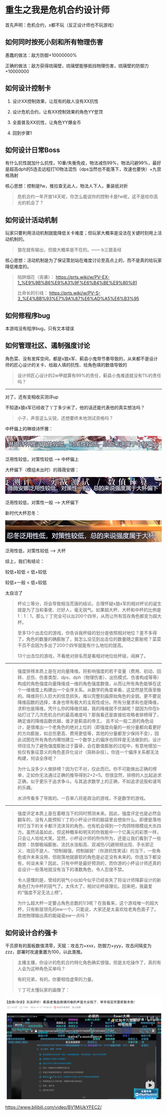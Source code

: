 # 重生之我是危机合约设计师

首先声明：危机合约，x都不玩（反正设计师也不玩游戏）

## 如何同时按死小刻和所有物理伤害

愚蠢的做法：敌方防御+10000000%

正确的做法：敌方获得琉璃壁，琉璃壁能够抵挡物理伤害，琉璃壁的防御力+10000000

## 如何设计控制卡

1. 设计XX控制效果，让现有的敌人没有XX抗性

2. 设计危机合约，让有XX控制效果的角色YY登顶

3. 全面普及XX抗性，让角色YY爆金币

4. 回到步骤1

## 如何设计日常Boss

有什么抗性就加什么抗性，10重/失衡免疫，物法减伤99%，物法闪避99%，最好是超高dph的5连击远程打10物法混伤（dps当然也不能落下，攻速也要快）+九宫格溅射

核心思想：控制是fw，推拉查无此人，物法人下人，重装纸对折

> 危机合约一年开放14天呢，你怎么能说你的控制卡是fw呢，这不是给你高光的机会了？

## 如何设计活动机制

玩家只要利用活动机制就能降低关卡难度；但玩家大概率是没法在关键时刻用上活动机制的。

> 狼在就有输出，但狼大概率是不在的。—— b三狼圣经

核心思想：活动机制是为了保证策划站在难度讨论至高点上的，而不是真的给玩家降低难度的。

> 陷阱烟花（突袭）：
https://prts.wiki/w/PV-EX-1_%E9%9B%B6%E9%A3%9F%E6%B4%BE%E9%80%81
> 
> 比命长的引线：
https://prts.wiki/w/PV-S-3_%E4%BB%93%E7%9A%87%E6%AD%A5%E6%B3%95




## 如何修程序bug

本游戏没有程序bug，只有文本错误

## 如何管理社区、遏制强度讨论

角色菜、没有发挥空间，都是x狼x军、蓟县小鬼带节奏导致的，从来都不是设计师的匠心设计的关卡、给敌人填的抗性、给角色填的数值导致的

> 设计师匠心设计的2w甲就算有99%的责任，蓟县小鬼难道就没有1%的责任吗？

---

对了，还有变相收买测评up

不知道x狼x军已经收了丫丁多少米了，他的话还能代表他的真实想法吗？

> 小子，声音这么尖锐，还想要终末地测试资格吗？

中杯偏上的琳琅诗怀雅：

![1](img/1.png)

泛用性较低，对策性较低 ——> 中杯偏上

大杯偏下（模组未出时）的薇薇安娜：

![2](img/2.png)

泛用性较低，对策性一般 ——> 大杯偏下

新时代大杯忍冬：

![3](img/3.png)

泛用性低，对策性较低 ——> 大杯

综上，我们有结论：

较低+较低 < 低+较低

较低+一般 < 低+较低


太自洽了

> 杯论三等分，将会导致相当荒唐的结论。合理怀疑x狼x军的相对杯论的诞生就是为了当和事佬、烂好人，毫无锐气。如果超大杯、大杯和中杯的比例是1：1：1，那么丫丁完全可以出200个四爷，从而让所有现存角色都变为超大杯。
>
> 至多13个出击位的游戏，你告诉我杯级的划分是依照相对地位？差不多得了。角色的数量的确膨胀了，我怎么没见到出击位的数量随之膨胀呢？菜菜干员不会因为多出了200个四爷就能有什么地位的提高。
>
> 13个出击位的游戏，不看绝对排名而是看相对地位给杯级，闹麻了。

---

> 强度排榜本质上是在对向量降维。将影响强度的若干变量（费用、初动、回转、总伤、伤害类型、dps、dph（物理伤害）、出伤模式、伤害构成等等）构成的角色强度向量降维成一维的角色强度数值，从而让所有角色能够在这个一维维度上构建出一个全序关系。从数学的角度来看，这显然是荒唐至极的。降维将引入巨大的信息损失，难以完整刻画原始角色的全貌。更不要说降维函数的选择，本身也带有极大的主观性成分。所有分量求和也是降维，求积也是降维，凭什么你的降维优越，我的降维就不优越呢？就因为你在b站打过了几次危机合约的最高难度吗？那我看还是直接给攻略者排榜得了，确定谁的降维函数优越，谁才是蓟县的帝王。
且不论一般二游的角色设计，是很难出一个老角色的绝对上位的（即强度向量的一些分量都向着更好的方向膨胀，如总伤更高、费用更低等，其他的分量都至少保持不变），因此试图在所有角色内哪怕建立一个数学上的偏序也同样是无法做到的。设计师往往为了避免强度膨胀过于露骨，会在数值膨胀的过程中，有意地增加一些仅有象征意义的角色差异化设计（简称杂技）。你连一个偏序关系都无法构建，何谈全序呢？
>
> 为什么没多少人做排榜？因为它不对，仅此而已。你不可能做出正确的榜单，正如你无法通过正确的推导得到2+2=5。但很显然，排榜的人比起追求正确，似乎更乐于追求争斗。与其追求数学上的正确，不如追求诋毁和谩骂的乐趣。
>
> 水浒传看多了导致的。一百单八将是政治的游戏，不是数学的游戏。

---

> 强度评定本质上是在着眼当下的同时预测未来。因此，强度评定也是必然会翻车的，没有人能预知丫丁的小杯设计师的脑袋里会想些什么。即便是落地时打当下的关卡都汗流浃背的角色，也有机会得到一个肉鸽特限模组大杀四方。虽然话虽如此，但这种概率和明天的你我能中一个亿美元的彩票一样，只会让人哈哈大笑。显然，小杯设计师的所作所为，还是让我们看到了一些趋势：防御极端膨胀、法抗水涨船高、双减伤/闪避频频出现、手长即正义、攻回不是人、“控制越强，控制越弱”（你游抗性笑话）的当下，一些角色或许未来没用，但刚落地就疲软的角色是必定没有未来的。你连当下都没有，何谈未来？因此，只有中杯是最好预测的，而你游的小杯设计师还真的会设计一些落地就没有当下的凑数角色，令人忍俊不禁。
>
> 令人感慨的是，曾经的锐气小伙如今似乎已经丧失了将设计师降薪设计的新角色打为中杯的锐气了。太伟大了，相对论杯级理论。回来吧，我最爱的“强度不足无法上榜”。
>
> 为什么超大杯一定要占角色总数的1/3呢？在我看来，这个游戏唯一的超大杯，只有断层领先的ew一个。只能说，大家还是太喜欢给老角色面子了。其他物理输出真的能碰瓷ew一点吗？

## 如何设计合约强卡

干员原有的面板数值清零，天赋：攻击力+xxx，防御力+yyy，攻击间隔变为zzz，部署时攻速重置为100，以此类推。

> 主播主播，你设计的危机合约特化角色确实很强，但是太吃操作了，真的有人会为这种角色买单吗？
>
> 有的兄弟，有的。你要相信虚荣的力量。
>
> 丫丁可太懂玩家的画像了：

![4](img/4.png)

https://www.bilibili.com/video/BV1MiUkYFEC2/

